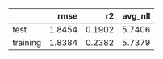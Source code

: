 |          |   rmse |     r2 |   avg_nll |
|:---------|-------:|-------:|----------:|
| test     | 1.8454 | 0.1902 |    5.7406 |
| training | 1.8384 | 0.2382 |    5.7379 |